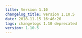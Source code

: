 ```yaml
---
title: Version 1.10
changelog_title: Version 1.10.5
date: 2018-11-15 16:46:26 
tags: changelogs 1.10 deprecated
version: 1.10.5
---
```

<script src="https://gist.github.com/spinnaker-release/1e97e8c6991e750fa12a70325221da45.js"/>
